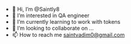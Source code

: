 - 👋 Hi, I’m @Saintly8
- 👀 I’m interested in QA engineer
- 🌱 I’m currently learning to work with tokens
- 💞️ I’m looking to collaborate on ...
- 📫 How to reach me saintvadim0@gmail.com

<!---
Saintly8/Saintly8 is a ✨ special ✨ repository because its `README.md` (this file) appears on your GitHub profile.
You can click the Preview link to take a look at your changes.
--->
